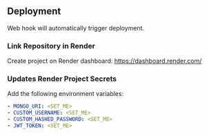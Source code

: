 ## Deployment

Web hook will automatically trigger deployment.

### Link Repository in Render

Create project on Render dashboard:
https://dashboard.render.com/

### Updates Render Project Secrets

Add the following environment variables:

```yml
- MONGO_URI: <SET_ME>
- CUSTOM_USERNAME: <SET_ME>
- CUSTOM_HASHED_PASSWORD: <SET_ME>
- JWT_TOKEN: <SET_ME>
```
